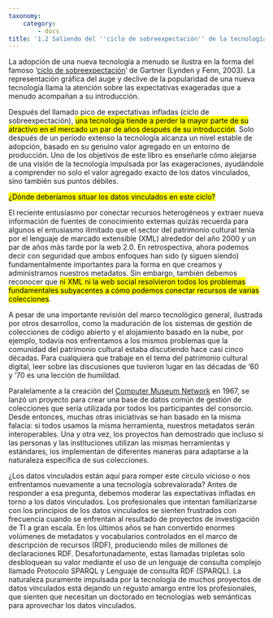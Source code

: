```yaml
---
taxonomy:
    category:
        - docs
title: '1.2 Saliendo del ''ciclo de sobreexpectación'' de la tecnología'
---
```


La adopción de una nueva tecnología a menudo se ilustra en la forma del famoso ‘[ciclo de sobreexpectación](https://en.wikipedia.org/wiki/Hype_cycle)’ de Gartner (Lynden y Fenn, 2003). 
La representación gráfica del auge y declive de la popularidad de una nueva tecnología llama la atención sobre las expectativas exageradas que a menudo acompañan a su introducción. 

Después del llamado pico de expectativas infladas (ciclo de sobreexpectación), <mark>una tecnología tiende a perder la mayor parte de su atractivo en el mercado un par de años después de su introducción</mark>. Solo después de un período extenso la tecnología alcanza un nivel estable de adopción, basado en su genuino valor agregado en un entorno de producción. Uno de los objetivos de este libro es enseñarle cómo alejarse de una visión de la tecnología impulsada por las exageraciones, ayudándole a comprender no solo el valor agregado exacto de los datos vinculados, sino también sus puntos débiles.

<mark>¿Dónde deberíamos situar los datos vinculados en este ciclo?</mark>

El reciente entusiasmo por conectar recursos heterogéneos y extraer nueva información de fuentes de conocimiento externas quizás recuerda para algunos el entusiasmo ilimitado que el sector del patrimonio cultural tenía por el lenguaje de marcado extensible (XML) alrededor del año 2000 y un par de años más tarde por la web 2.0. En retrospectiva, ahora podemos decir con seguridad que ambos enfoques han sido (y siguen siendo) fundamentalmente importantes para la forma en que creamos y administramos nuestros metadatos. Sin embargo, también debemos reconocer que <mark>ni XML ni la web social resolvieron todos los problemas fundamentales subyacentes a cómo podemos conectar recursos de varias colecciones</mark>.

A pesar de una importante revisión del marco tecnológico general, ilustrada por otros desarrollos, como la maduración de los sistemas de gestión de colecciones de código abierto y el alojamiento basado en la nube, por ejemplo, todavía nos enfrentamos a los mismos problemas que la comunidad del patrimonio cultural estaba discutiendo hace casi cinco décadas. Para cualquiera que trabaje en el tema del patrimonio cultural digital, leer sobre las discusiones que tuvieron lugar en las décadas de ‘60 y ‘70 es una lección de humildad.

Paralelamente a la creación del [Computer Museum Network](https://mcn.edu/) en 1967, se lanzó un proyecto para crear una base de datos común de gestión de colecciones que sería utilizada por todos los participantes del consorcio. Desde entonces, muchas otras iniciativas se han basado en la misma falacia: si todos usamos la misma herramienta, nuestros metadatos serán interoperables. Una y otra vez, los proyectos han demostrado que incluso si las personas y las instituciones utilizan las mismas herramientas y estándares, los implementan de diferentes maneras para adaptarse a la naturaleza específica de sus colecciones.

¿Los datos vinculados están aquí para romper este círculo vicioso o nos enfrentamos nuevamente a una tecnología sobrevalorada? Antes de responder a esa pregunta, debemos moderar las expectativas infladas en torno a los datos vinculados. Los profesionales que intentan familiarizarse con los principios de los datos vinculados se sienten frustrados con frecuencia cuando se enfrentan al resultado de proyectos de investigación de TI a gran escala. En los últimos años se han convertido enormes volúmenes de metadatos y vocabularios controlados en el marco de descripción de recursos (RDF), produciendo miles de millones de declaraciones RDF.
Desafortunadamente, estas llamadas tripletas solo desbloquean su valor mediante el uso de un lenguaje de consulta complejo llamado Protocolo SPARQL y Lenguaje de consulta RDF (SPARQL). La naturaleza puramente impulsada por la tecnología de muchos proyectos de datos vinculados está dejando un regusto amargo entre los profesionales, que sienten que necesitan un doctorado en tecnologías web semánticas para aprovechar los datos vinculados.
